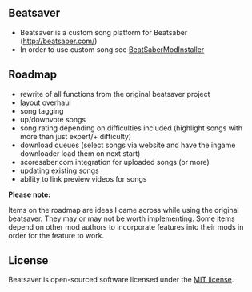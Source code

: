 ## Beatsaver 

- Beatsaver is a custom song platform for Beatsaber (http://beatsaber.com/)
- In order to use custom song see [BeatSaberModInstaller](https://github.com/Umbranoxio/BeatSaberModInstaller/releases)



## Roadmap

- rewrite of all functions from the original beatsaver project
- layout overhaul
- song tagging
- up/downvote songs
- song rating depending on difficulties included (highlight songs with more than just expert/+ difficulty) 
- download queues (select songs via website and have the ingame downloader load them on next start)
- scoresaber.com integration for uploaded songs (or more) 
- updating existing songs
- ability to link preview videos for songs

<p><b>Please note:</b></p>
Items on the roadmap are ideas I came across while using the original beatsaver. 
They may or may not be worth implementing. Some items depend on other mod authors to incorporate
features into their mods in order for the feature to work.

## License

Beatsaver is open-sourced software licensed under the [MIT license](https://opensource.org/licenses/MIT).
